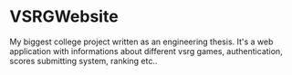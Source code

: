 # VSRGWebsite

My biggest college project written as an engineering thesis.
It's a web application with informations about different vsrg games, authentication, scores submitting system, ranking etc..

